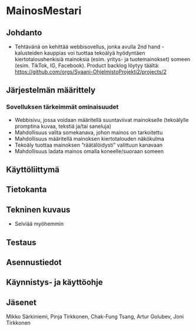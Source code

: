 # MainosMestari
## Johdanto
- Tehtävänä on kehittää webbisovellus, jonka avulla 2nd hand -kalusteiden kauppias voi tuottaa tekoälyä
hyödyntäen kiertotaloushenkisiä mainoksia (esim. yritys- ja tuotemainokset) someen (esim. TikTok, IG,
Facebook).
Product backlog löytyy täältä: https://github.com/orgs/Syaani-OhjelmistoProjekti2/projects/2
## Järjestelmän määrittely
### Sovelluksen tärkeimmät ominaisuudet
- Webbisivu, jossa voidaan määritellä suuntaviivat mainokselle (tekoälylle promptina kuvaa, tekstiä ja/tai saneluja)
- Mahdollisuus valita somekanava, johon mainos on tarkoitettu 
- Mahdollisuus määritellä mainoksen kiertotalouden näkökulma
- Tekoäly tuottaa mainoksen ”räätälöidysti” valittuun kanavaan
- Mahdollisuus ladata mainos omalla koneelle/suoraan someen

## Käyttöliittymä

## Tietokanta
## Tekninen kuvaus
- Selviää myöhemmin
## Testaus
## Asennustiedot
## Käynnistys- ja käyttöohje
## Jäsenet
Mikko Särkiniemi, Pinja Tirkkonen, Chak-Fung Tsang, Artur Golubev, Joni Tirkkonen